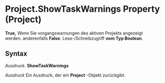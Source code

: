 
# Project.ShowTaskWarnings Property (Project)

 **True,** Wenn Sie vorgangswarnungen des aktiven Projekts angezeigt werden. anderenfalls **False**. Lese-/Schreibzugriff **vom Typ Boolean**.


## Syntax

 _Ausdruck_. **ShowTaskWarnings**

 _Ausdruck_ Ein Ausdruck, der ein **Project** -Objekt zurückgibt.

